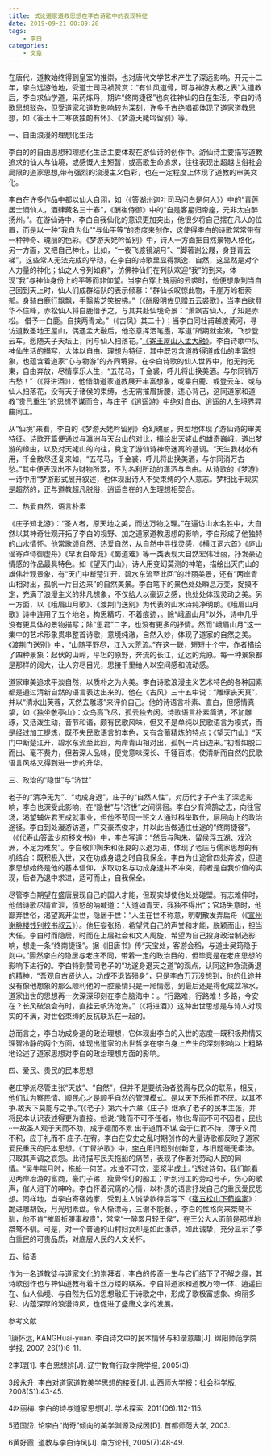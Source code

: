 ```yaml
---
title: 试论道家道教思想在李白诗歌中的表现特征
date: 2019-09-21 00:09:28
tags: 
    - 李白
categories:
    - 文章
---
```


在唐代，道教始终得到皇室的推崇，也对唐代文学艺术产生了深远影响。开元十二年，李白远游他地，受道士司马祯赞赏：“有仙风道骨，可与神游太极之表”入道教后，李白求仙学道，采药炼丹，期许“终南捷径”也向往神仙的自在生活。李白的诗歌思想驳杂，但受道家和道教影响较为深刻，许多千古绝唱都体现了道家道教思想，如《答王十二寒夜独酌有怀》、《梦游天姥吟留别》等。

一、自由浪漫的理想化生活

李白的的自由思想和理想化生活主要体现在游仙诗的创作中。游仙诗主要描写道教追求的仙人与仙境，或感慨人生短暂，或高歌生命追求，往往表现出超越世俗社会局限的道家思想,带有强烈的浪漫主义色彩，也在一定程度上体现了道教的审美文化。

李白在许多作品中都以仙人自诩，如（《答湖州迦叶司马问白是何人》）中的“青莲居士谪仙人，酒肆藏名三十春”，《酬崔侍御》中的“自是客星归帝座，元非太白醉扬州。”。在游仙诗中，李白自我仙化的意识更加突出，他很少将自己摆在凡人的位置，而是以一种“我自为仙”“与仙平等”的态度来创作，这使得李白的诗歌常常带有一种神奇、瑰丽的色彩。《梦游天姥吟留别》中，诗人一方面把自然景物人格化，另一方面，又把自己神化，比如，“一夜飞渡镜湖月”、“脚著谢公屐，身登青云梯”，这些常人无法完成的举动，在李白的诗歌里显得飘逸、自然，这显然是对个人力量的神化；仙之人兮列如麻”，仿佛神仙们在列队欢迎“我”的到来，体现“我”与神仙身份上的平等而非仰望。当李白穿上瑰丽的云裘时，他便想象到当自己回到天上时，仙人们成群结队的表示倾慕：“群仙长叹惊此物，千崖万岭相萦郁。身骑白鹿行飘飘，手翳紫芝笑披拂。”（《酬殷明佐见赠五云裘歌》，当李白欲登华不住峰，赤松仙人将白鹿借予之，与其共赴仙境奇景：“萧飒古仙人，了知是赤松。 借予一白鹿。自挟两青龙。”（《古凤》其二十）；当李白同杜甫越渡黄河，寻访道教圣地王屋山，偶遇孟大融后，他恣意挥洒笔墨，写道“所期就金液，飞步登云车。愿随夫子天坛上，闲与仙人扫落花。”[《寄王屋山人孟大融》](http://www.baidu.com/link?url=kARgByuhWyZp6DlVSMvljdMTbls5RlPyv-zlXrB9EqUGtUDd_sqPxz6qvZ1m2v7n)。李白诗歌中队神仙生活的描写，大体以自由、理想为特征，其中既包含道教得道成仙的丰富想象，也蕴含着道家“心与物游”的齐同境界。在李白诗歌的仙人世界中，他无拘无束，自由奔放，尽情享乐人生，“五花马，千金裘，呼儿将出换美酒。与尔同销万古愁！”（《将进酒》），他借助道家道教展开丰富想象，或乘白鹿、或登云车、或与仙人扫落花，没有天子诸侯的束缚，也无需摧眉折腰，违心背己，这同道家和道教“贵己重生”的思想不谋而合，与庄子《逍遥游》中绝对自由、逍遥的人生境界异曲同工。

从“仙境”来看，李白的《梦游天姥吟留别》奇幻瑰丽，典型地体现了游仙诗的审美特征。诗歌开篇便通过与瀛洲与天台山的对比，描绘出天姥山的雄奇巍峨，道出梦游的缘由，以及对天姥山的向往，奠定了游仙诗神奇迷离的基调。“天生我材必有用，千金散尽还复来如，“五花马，千金裘，呼儿将出换美酒，与尔同消万古愁。”其中便表现出不为财物所累，不为名利所动的潇洒与自由。从诗歌的《梦游》一诗中用“梦游形式展开叙述，也体现出诗人不受束缚的个人意志。梦相比于现实是超然的，正与道教超凡脱俗，逍遥自在的人生理想相契合。

二、热爱自然，语言朴素

《庄子知北游》：“圣人者，原天地之美，而达万物之理。”在遍访山水名胜中，大自然以其神奇壮观开拓了李白的视野、加之道家道教思想的影响，李白形成了他独特的山水情怀。他常歌颂自然、热爱自然，从自然中寻找灵感，《横江词六首》《庐山谣寄卢侍御虚舟》《早发白帝城》《蜀道难》等一类表现大自然宏伟壮丽，抒发豪迈情感的作品最具特色。如《望天门山》，诗人用变幻莫测的神笔，描绘出天门山的雄伟壮观景象，有“天门中断楚江开，碧水东流至此回”的壮丽美景，还有“两岸青山相对出，孤帆一片日边来”的自然美景。李白笔下的景色处处瞬息万变，捉摸不定，充满了浪漫主义的非凡想象，不仅给人以豪迈之感，也处处体现灵动之美。另一方面，以《峨眉山月歌》、《渡荆门送别》为代表的山水诗纯净明朗。《峨眉山月歌》诗中连用了五个地名，构思精巧，不着痕迹，。除“峨眉山月”以外，诗中几乎没有更具体的景物描写；除“思君”二字，也没有更多的抒情。然而“峨眉山月”这一集中的艺术形象贯串整首诗歌，意境纯澈，自然入妙，体现了道家的自然之美。《渡荆门送别》中，“山随平野尽，江入大荒流。”在这一联，短短十个字，作者描绘了四种景象：起伏的山岭，平坦的原野，奔流的长江，辽远的荒原。每一种景象都是那样的阔大，让人穷尽目光，思接千里给人以空间感和流动感。

道家审美追求平淡自然，以质朴之为大美。李白诗歌浪漫主义艺术特色的各种因素都是通过清新自然的语言表达出来的。他在《古风》三十五中说：“雕琢丧天真”，并以“清水出芙蓉，天然去雕琢”来评价自己。他的诗语言朴素、直白，但感情真挚，如《独坐敬亭山》：众鸟高飞尽，孤云独去闲。诗歌语言朴素简洁，不加雕琢，又活泼生动，音节和谐，颇有民歌风味，但又不是单纯以民歌语言为模式，而是经过加工提炼，既不失民歌语言的本色，又有含蓄精炼的特点；《望天门山》“天门中断楚江开，碧水东流至此回，两岸青山相对出，孤帆一片日边来。”初看如脱口而出、毫不费力，但若深人品味，便觉意味深长、千锤百炼，使清新而自然的民歌语言风格又得到进一步的升华。

三、政治的“隐世”与“济世” 

老子的“清净无为”、“功成身退”，庄子的“自然人性”，对历代才子产生了深远影响，李白也深受此影响，在“隐世”与“济世”之间徘徊。李白少有鸿鹄之志，向往官场，渴望辅佐君王成就事业，但他不苟同一班文人通过科举取仕，层层向上的政治途径。李白到处漫游访道，广交豪杰俊才，并以此当做通往仕途的“终南捷径”。（《代寿山答孟少府移文书》）中，李白写道：“然后与陶朱、留侯浮五湖、戏沧洲，不足为难矣”。李白敬仰陶朱和张良的以退为进，体现了老庄与儒家思想的有机结合：既积极入世，又在功成身退之时自我保全。李白为仕途曾四处奔波，但道家思想始终是他的基本信仰，求取功名与功成身退并不冲突，前者是自我价值的实现，后者乃退中求进，适可而止，自我保全。

尽管李白期望在盛唐展现自己的国人才能，但现实却使他处处碰壁。有志难伸时，他借诗歌尽情宣泄，愤怒的呐喊道：“大道如青天，我独不得出”；官场失意时，他鄙弃世俗，渴望离开尘世，隐居于世：“人生在世不称意，明朝散发弄扁舟（《[宣州谢朓楼饯别校书叔云](http://www.baidu.com/link?url=PTSM6DuX9IeI4Ca79fc0Sqkdu76RWTZoMeghJ1Op3aNsIcEFRIvnyccc8cVhgmGRA1gCu0AJnyhH2g2DK8Du3oq7jALAqEC20KqhrDw5gI1hlLxoBD5nVtk6XvBkxu1mkDF2we-37nr5y6IHDnWOgmz-ezVn-JN9Lj5aF0q7WqHJ--u5ob9SCIUmbId2UXA44dfdEBamabgGSN0nj_k1jq)》）。他狂妄张扬，希望凭自己的声誉和才能，脱颖而出，担当大任。李白时而隐居，时而在上层社会和文人周旋，希望为自己投身政治制造影响，想走一条“终南捷径”。据《旧唐书》传“天宝处，客游会稻，与道士吴筠隐于剡中。”圊然李白的隐居与老庄不同，带着一定的政治目的，但毕竞是在老庄思想的影响下进行的。李白特别赞同老子的“功遂身退天之道”的观点，认同这种急流勇退的精神，“吾观自古贤达人，功成不退皆殒身”，只是李白万万没想到，他的仕途井没有像他想象的那么顺利他的一腔豪情只是一厢情愿，到最后还是得化成盆冷水，道家出世的思想再一次深深印刻在李白脑海中：。“行路难，行路难！多路，今安在？长风破浪会有时，直挂云帆济沧海。”（《将进酒》）这种出世思想是与诗人对现实的不满，对世俗束缚的反抗联系在一起的。

总而言之，李白功成身退的政治理想，它体现出李白的入世的态度—既积极热情又理智冷静的两个方面，体现出道家的出世哲学在李白身上产生的深刻影响以上粗略地论述了道家思想对李白的政治理想方面的影响。

四、爱民、贵民的民本思想

老庄学派尽管主张“天放”、“自然”，但并不是要统治者脱离与民众的联系，相反，他们认为察民情、顺民心才是顺乎自然的管理模式。是以天下乐推而不厌。以其不争.故天下莫能与之争。”(《老子》第六十六章《庄子》继承了老子的民本主张，并将民本认识表述得更为直接。他说:“贱而不可不任者，物也;卑而不可不因者，民也··一故圣人观于天而不助，成于德而不累.出于道而不谋.会于仁而不恃，薄于义而不积，应于礼而不 庄子.在宥。李白在安史之乱时期创作的大量诗歌都反映了道家爱民重民的民本思想。《丁督护歌》中，[李白](https://so.gushiwen.org/authorv_b90660e3e492.aspx)用旧题别创新意，与旧题毫无牵涉。只取其声调之哀怨。此诗描写民夫拖船的痛苦，表现了作者对劳动人民的同情。“吴牛喘月时，拖船一何苦。水浊不可饮，壶浆半成土。”透过诗句，我们能看见两岸冶游的富商，豪门子弟，瘦骨伶仃的船工；听到河工的劳动号子，伤心的歌声，催人泪下的呻吟。李白怀着沉痛的心情，以朴质的语言抒发自己的重民爱民思想。同样地，当李白寄宿她家，受到主人诚挚款待后写下《[宿五松山下荀媪家](https://so.gushiwen.org/shiwenv_df9a5470cc0b.aspx)》：跪进雕胡饭，月光明素盘。令人惭漂母，三谢不能餐。，李白的性格向来桀骜不驯，他不肯“摧眉折腰事权贵”，常常“一醉累月轻王侯”，在王公大人面前是那样地桀骜不驯。可是，对一个普通的山村妇女却是如此谦恭，如此诚挚，充分显示了李白重民的可贵品质，对底层人民的人文关怀。

五、结语

作为一名道教徒与道家文化的崇拜者，李白的传奇一生与它们结下了不解之缘，其诗歌创作也与神仙道教有着千丝万缕的联系。李白将道家和道教万物一体、逍遥自在、仙人仙境、与自然为伍的思想融汇于诗歌之中，形成了歌极富想象、绚丽多彩、内蕴深厚的浪漫诗风，也促进了盛唐文学的发展。

 

参考文献

1康怀远, KANGHuai-yuan. 李白诗文中的民本情怀与和谐意趣[J]. 绵阳师范学院学报, 2007, 26(1):6-11.

2李琨[1]. 李白思想辨[J]. 辽宁教育行政学院学报, 2005(3).

3段永升. 李白对道家道教美学思想的接受[J]. 山西师大学报：社会科学版, 2008(S1):43-45.

4赵丽梅. 李白的诗与道家思想[J]. 学术探索, 2011(06):112-115.

5范国岱. 论李白“尚奇”倾向的美学渊源及成因[D]. 首都师范大学, 2003.

6黄好霞. 道教与李白诗风[J]. 南方论刊, 2005(7):48-49.

 